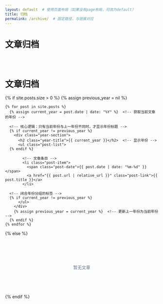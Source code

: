 ```yaml
---
layout: default  # 使用页面布局（如果没有page布局，可改为default）
title: 归档
permalink: /archive/  # 固定路径，与链接对应
---
```


# 文章归档

<style>
  .archive-container {
    max-width: 800px;
    margin: 0 auto;
    padding: 2rem 0;
  }
  .year-section {
    margin-bottom: 2.5rem;
  }
  .year-title {
    font-size: 1.8rem;
    color: var(--primary-color, #3B82F6);
    border-bottom: 2px solid var(--primary-color, #3B82F6);
    padding-bottom: 0.5rem;
    margin-bottom: 1rem;
  }
  .post-list {
    list-style: none;
    padding: 0;
  }
  .post-item {
    padding: 0.8rem 0;
    border-bottom: 1px dashed #f1f5f9;
    display: flex;
    align-items: center;
  }
  .post-date {
    color: var(--secondary-color, #64748B);
    min-width: 100px;
    font-size: 0.9rem;
  }
  .post-link {
    color: var(--dark-color, #1E293B);
    text-decoration: none;
    transition: color 0.3s ease;
  }
  .post-link:hover {
    color: var(--primary-color, #3B82F6);
    text-decoration: underline;
  }
  .no-posts {
    text-align: center;
    padding: 4rem 0;
    color: var(--secondary-color, #64748B);
  }
</style>

<div class="archive-container">
  <h1 class="text-center text-3xl font-bold mb-10">文章归档</h1>

  {% if site.posts.size > 0 %}
    {% assign previous_year = nil %}  <!-- 初始化年份变量为 nil -->
    
    {% for post in site.posts %}
      {% assign current_year = post.date | date: "%Y" %}  <!-- 获取当前文章的年份 -->
      
      <!-- 核心逻辑：只有当前年份与上一年份不同时，才显示年份标题 -->
      {% if current_year != previous_year %}
        <div class="year-section">
          <h2 class="year-title">{{ current_year }}</h2>  <!-- 显示年份 -->
          <ul class="post-list">
      {% endif %}
      
            <!-- 文章条目 -->
            <li class="post-item">
              <span class="post-date">{{ post.date | date: "%m-%d" }}</span>
              <a href="{{ post.url | relative_url }}" class="post-link">{{ post.title }}</a>
            </li>
      
      <!-- 闭合年份分组的标签 -->
      {% if current_year != previous_year %}
          </ul>
        </div>
        {% assign previous_year = current_year %}  <!-- 更新上一年份为当前年份 -->
      {% endif %}
    {% endfor %}
  {% else %}
    <div class="no-posts">
      <i class="fa fa-file-text-o text-3xl mb-2"></i>
      <p>暂无文章</p>
    </div>
  {% endif %}
</div>